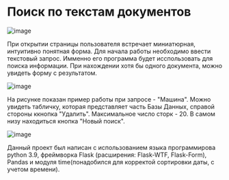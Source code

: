 # Поиск по текстам документов

![image](https://user-images.githubusercontent.com/57632431/167752926-f651e58c-00f8-47ad-a722-b998dd1024f6.png)

При открытии страницы пользователя встречает миниатюрная, интуитивно понятная форма. Для начала работы необходимо ввести текстовый запрос.
Имменно его программа будет исспользовать для поиска информации. При нахождении хотя бы одного документа, можно увидеть форму с результатом.

![image](https://user-images.githubusercontent.com/57632431/167753500-688c10d3-4239-4964-9392-4c5ee57470ba.png)

На рисунке показан пример работы при запросе - "Машина".
Можно увидеть табличку, которая представляет часть Базы Данных, справой стороны ккнопка "Удалить".
Максимальное число сторк - 20. В самом низу находиться кнопка "Новый поиск".

![image](https://user-images.githubusercontent.com/57632431/167753809-efa9db70-8b30-4908-9929-0947f6c31b19.png)

Данный проект был написан с использованием языка программирова python 3.9, фреймворка Flask (расширения: Flask-WTF, Flask-Form), Pandas и модуля time(понадобился для корректой сортировки даты, с учетом времени).
